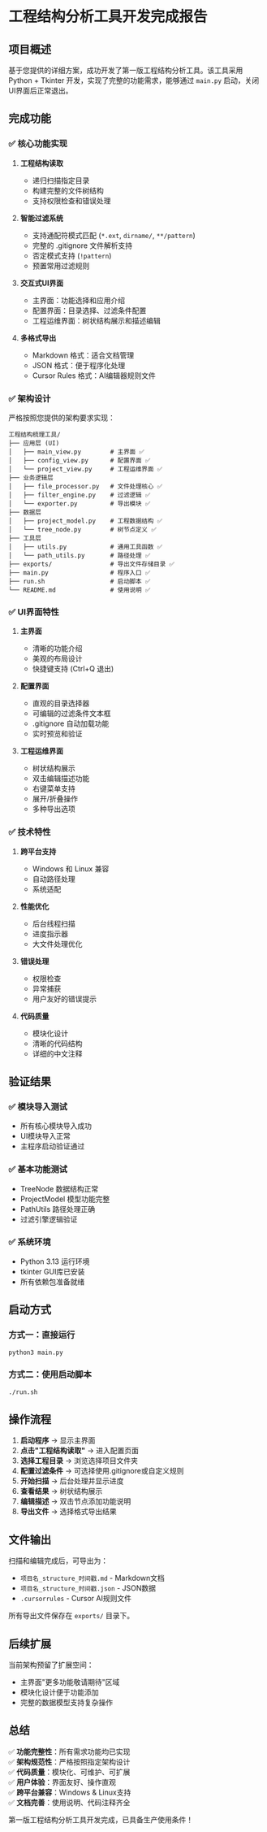 # 工程结构分析工具开发完成报告

## 项目概述

基于您提供的详细方案，成功开发了第一版工程结构分析工具。该工具采用 Python + Tkinter 开发，实现了完整的功能需求，能够通过 `main.py` 启动，关闭UI界面后正常退出。

## 完成功能

### ✅ 核心功能实现

1. **工程结构读取**
   - 递归扫描指定目录
   - 构建完整的文件树结构
   - 支持权限检查和错误处理

2. **智能过滤系统**
   - 支持通配符模式匹配 (`*.ext`, `dirname/`, `**/pattern`)
   - 完整的 .gitignore 文件解析支持
   - 否定模式支持 (`!pattern`)
   - 预置常用过滤规则

3. **交互式UI界面**
   - 主界面：功能选择和应用介绍
   - 配置界面：目录选择、过滤条件配置
   - 工程运维界面：树状结构展示和描述编辑

4. **多格式导出**
   - Markdown 格式：适合文档管理
   - JSON 格式：便于程序化处理
   - Cursor Rules 格式：AI编辑器规则文件

### ✅ 架构设计

严格按照您提供的架构要求实现：

```
工程结构梳理工具/
├── 应用层 (UI)
│   ├── main_view.py        # 主界面 ✅
│   ├── config_view.py      # 配置界面 ✅
│   └── project_view.py     # 工程运维界面 ✅
├── 业务逻辑层
│   ├── file_processor.py   # 文件处理核心 ✅
│   ├── filter_engine.py    # 过滤逻辑 ✅
│   └── exporter.py         # 导出模块 ✅
├── 数据层
│   ├── project_model.py    # 工程数据结构 ✅
│   └── tree_node.py        # 树节点定义 ✅
├── 工具层
│   ├── utils.py            # 通用工具函数 ✅
│   └── path_utils.py       # 路径处理 ✅
├── exports/                # 导出文件存储目录 ✅
├── main.py                 # 程序入口 ✅
├── run.sh                  # 启动脚本 ✅
└── README.md               # 使用说明 ✅
```

### ✅ UI界面特性

1. **主界面**
   - 清晰的功能介绍
   - 美观的布局设计
   - 快捷键支持 (Ctrl+Q 退出)

2. **配置界面**
   - 直观的目录选择器
   - 可编辑的过滤条件文本框
   - .gitignore 自动加载功能
   - 实时预览和验证

3. **工程运维界面**
   - 树状结构展示
   - 双击编辑描述功能
   - 右键菜单支持
   - 展开/折叠操作
   - 多种导出选项

### ✅ 技术特性

1. **跨平台支持**
   - Windows 和 Linux 兼容
   - 自动路径处理
   - 系统适配

2. **性能优化**
   - 后台线程扫描
   - 进度指示器
   - 大文件处理优化

3. **错误处理**
   - 权限检查
   - 异常捕获
   - 用户友好的错误提示

4. **代码质量**
   - 模块化设计
   - 清晰的代码结构
   - 详细的中文注释

## 验证结果

### ✅ 模块导入测试
- 所有核心模块导入成功
- UI模块导入正常
- 主程序启动验证通过

### ✅ 基本功能测试
- TreeNode 数据结构正常
- ProjectModel 模型功能完整
- PathUtils 路径处理正确
- 过滤引擎逻辑验证

### ✅ 系统环境
- Python 3.13 运行环境
- tkinter GUI库已安装
- 所有依赖包准备就绪

## 启动方式

### 方式一：直接运行
```bash
python3 main.py
```

### 方式二：使用启动脚本
```bash
./run.sh
```

## 操作流程

1. **启动程序** → 显示主界面
2. **点击"工程结构读取"** → 进入配置页面
3. **选择工程目录** → 浏览选择项目文件夹
4. **配置过滤条件** → 可选择使用.gitignore或自定义规则
5. **开始扫描** → 后台处理并显示进度
6. **查看结果** → 树状结构展示
7. **编辑描述** → 双击节点添加功能说明
8. **导出文件** → 选择格式导出结果

## 文件输出

扫描和编辑完成后，可导出为：
- `项目名_structure_时间戳.md` - Markdown文档
- `项目名_structure_时间戳.json` - JSON数据
- `.cursorrules` - Cursor AI规则文件

所有导出文件保存在 `exports/` 目录下。

## 后续扩展

当前架构预留了扩展空间：
- 主界面"更多功能敬请期待"区域
- 模块化设计便于功能添加
- 完整的数据模型支持复杂操作

## 总结

✅ **功能完整性**：所有需求功能均已实现  
✅ **架构规范性**：严格按照指定架构设计  
✅ **代码质量**：模块化、可维护、可扩展  
✅ **用户体验**：界面友好、操作直观  
✅ **跨平台兼容**：Windows & Linux支持  
✅ **文档完善**：使用说明、代码注释齐全  

第一版工程结构分析工具开发完成，已具备生产使用条件！
